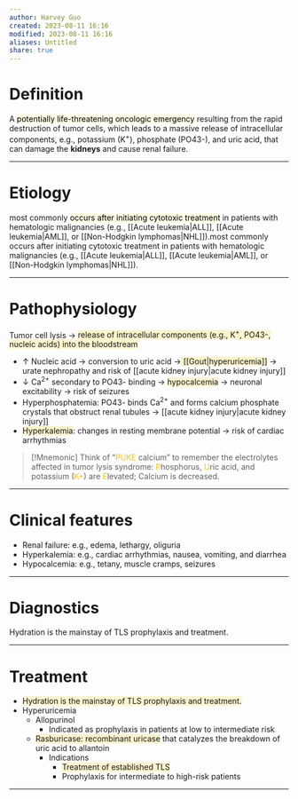 ```yaml
---
author: Harvey Guo
created: 2023-08-11 16:16
modified: 2023-08-11 16:16
aliases: Untitled
share: true
---
```

# Definition
A <mark style="background: #FFF3A34A;">potentially life-threatening oncologic emergency</mark> resulting from the rapid destruction of tumor cells, which leads to a massive release of intracellular components, e.g., potassium (K<sup>+</sup>), phosphate (PO43-), and uric acid, that can damage the **kidneys** and cause renal failure.

---
# Etiology
most commonly <mark style="background: #FFF3A34A;">occurs after initiating cytotoxic treatment</mark> in patients with hematologic malignancies (e.g., [[Acute leukemia|ALL]], [[Acute leukemia|AML]], or [[Non-Hodgkin lymphomas|NHL]]).most commonly occurs after initiating cytotoxic treatment in patients with hematologic malignancies (e.g., [[Acute leukemia|ALL]], [[Acute leukemia|AML]], or [[Non-Hodgkin lymphomas|NHL]]).

---
# Pathophysiology
Tumor cell lysis → <span style="background:rgba(240, 200, 0, 0.2)">release of intracellular components (e.g., K<sup>+</sup>, PO43-, nucleic acids) into the bloodstream</span>
- ↑ Nucleic acid → conversion to uric acid →<span style="background:rgba(240, 200, 0, 0.2)"> [[Gout|hyperuricemia]]</span> → urate nephropathy and risk of [[acute kidney injury|acute kidney injury]] 
- ↓ Ca<sup>2+</sup> secondary to PO43- binding → <span style="background:rgba(240, 200, 0, 0.2)">hypocalcemia</span> → neuronal excitability → risk of seizures
- Hyperphosphatemia: PO43- binds Ca<sup>2+</sup> and forms calcium phosphate crystals that obstruct renal tubules → [[acute kidney injury|acute kidney injury]]
- <span style="background:rgba(240, 200, 0, 0.2)">Hyperkalemia</span>: changes in resting membrane potential → risk of cardiac arrhythmias

>[!Mnemonic] 
>Think of “<font color="#ffc000">PUKE</font> calcium” to remember the electrolytes affected in tumor lysis syndrome: <font color="#ffc000">P</font>hosphorus, <font color="#ffc000">U</font>ric acid, and potassium (<font color="#ffc000">K+</font>) are <font color="#ffc000">E</font>levated; Calcium is decreased.

---
# Clinical features
- Renal failure: e.g., edema, lethargy, oliguria
- Hyperkalemia: e.g., cardiac arrhythmias, nausea, vomiting, and diarrhea
- Hypocalcemia: e.g., tetany, muscle cramps, seizures

---
# Diagnostics
Hydration is the mainstay of TLS prophylaxis and treatment.

---
# Treatment
- <span style="background:rgba(240, 200, 0, 0.2)">Hydration is the mainstay of TLS prophylaxis and treatment.</span>
- Hyperuricemia
	- Allopurinol
		- Indicated as prophylaxis in patients at low to intermediate risk
	- <span style="background:rgba(240, 200, 0, 0.2)">Rasburicase: recombinant uricase</span> that catalyzes the breakdown of uric acid to allantoin 
		- Indications
			- <span style="background:rgba(240, 200, 0, 0.2)">Treatment of established TLS</span>
			- Prophylaxis for intermediate to high-risk patients

---
